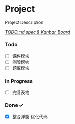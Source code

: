 # Project

Project Description

<em>[TODO.md spec & Kanban Board](https://bit.ly/3fCwKfM)</em>

### Todo

- [ ] 课件模块  
- [ ] 测验模块  
- [ ] 题库模块  

### In Progress

- [ ] 完善表格  

### Done ✓

- [x] 整合弹窗 优化代码  

